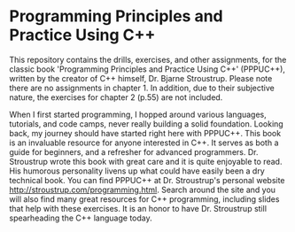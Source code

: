 Programming Principles and Practice Using C++
=============================================

This repository contains the drills, exercises, and other assignments, for the classic book 'Programming Principles and Practice Using C++' (PPPUC++), written by the creator of C++ himself, Dr. Bjarne Stroustrup. Please note there are no assignments in chapter 1. In addition, due to their subjective nature, the exercises for chapter 2 (p.55) are not included.

When I first started programming, I hopped around various languages, tutorials, and code camps, never really building a solid foundation. Looking back, my journey should have started right here with PPPUC++. This book is an invaluable resource for anyone interested in C++. It serves as both a guide for beginners, and a refresher for advanced programmers. Dr. Stroustrup wrote this book with great care and it is quite enjoyable to read. His humorous personality livens up what could have easily been a dry technical book. You can find PPPUC++ at Dr. Stroustrup's personal website http://stroustrup.com/programming.html. Search around the site and you will also find many great resources for C++ programming, including slides that help with these exercises. It is an honor to have Dr. Stroustrup still spearheading the C++ language today.
